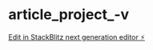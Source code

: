 # article_project_-v

[Edit in StackBlitz next generation editor ⚡️](https://stackblitz.com/~/github.com/Benedictekoder/article_project_-v)